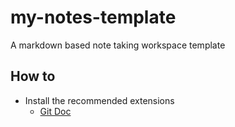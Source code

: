 # my-notes-template

A markdown based note taking workspace template

## How to

- Install the recommended extensions
  - [Git Doc](https://marketplace.visualstudio.com/items?itemName=vsls-contrib.gitdoc)
